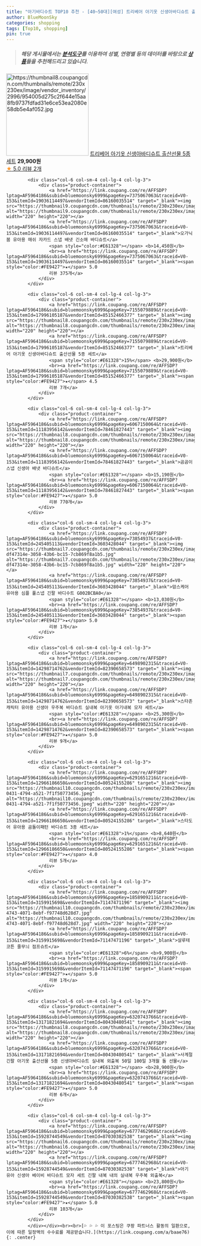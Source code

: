 ```yaml
---
title: "아기바디수트 TOP10 추천 - [40~50대][여성] 트리베어 아기옷 신생아바디슈트 출산선물 5종 세트"
author: BlueMoonSky
categories: shopping
tags: [Top10, shopping]
pin: true
---
```


> ##### 해당 게시물에서는 [**분석도구**](https://itemscout.io/)를 이용하여 **성별**, **연령별** 등의 데이터를 바탕으로 [**상품**](https://link.coupang.com/a/baae76)들을 추천해드리고 있습니다.
<div class="container"><div class="row">
            <div class="col-6 col-sm-4 col-lg-4 col-lg-3">
                <div class="product-container">
                    <a href="https://link.coupang.com/re/AFFSDP?lptag=AF5964186&subid=bluemoonsky6999&pageKey=7155079889&traceid=V0-153&itemId=17996105183&vendorItemId=85152466361" target="_blank"><img src="https://thumbnail8.coupangcdn.com/thumbnails/remote/230x230ex/image/vendor_inventory/2996/954005d275c2f644e15aa8fb9737fdfad31e6ce53ea2080e58db5e4af052.jpg" alt="https://thumbnail8.coupangcdn.com/thumbnails/remote/230x230ex/image/vendor_inventory/2996/954005d275c2f644e15aa8fb9737fdfad31e6ce53ea2080e58db5e4af052.jpg" width="220" height="220"></a>
                    <a href="https://link.coupang.com/re/AFFSDP?lptag=AF5964186&subid=bluemoonsky6999&pageKey=7155079889&traceid=V0-153&itemId=17996105183&vendorItemId=85152466361" target="_blank">트리베어 아기옷 신생아바디슈트 출산선물 5종 세트</a>
                    <span style="color:#E61328"></span> <b>29,900원</b>
                    <br><a href="https://link.coupang.com/re/AFFSDP?lptag=AF5964186&subid=bluemoonsky6999&pageKey=7155079889&traceid=V0-153&itemId=17996105183&vendorItemId=85152466361" target="_blank"><span style="color:#FE9427">★</span> 5.0
                    리뷰 2개</a>
                </div>
            </div>
            
            <div class="col-6 col-sm-4 col-lg-4 col-lg-3">
                <div class="product-container">
                    <a href="https://link.coupang.com/re/AFFSDP?lptag=AF5964186&subid=bluemoonsky6999&pageKey=7375067063&traceid=V0-153&itemId=19036114497&vendorItemId=86160035514" target="_blank"><img src="https://thumbnail9.coupangcdn.com/thumbnails/remote/230x230ex/image/rs_quotation_api/yl2ghvuk/ba14e684dea8416dbb0b845ab67a4741.jpg" alt="https://thumbnail9.coupangcdn.com/thumbnails/remote/230x230ex/image/rs_quotation_api/yl2ghvuk/ba14e684dea8416dbb0b845ab67a4741.jpg" width="220" height="220"></a>
                    <a href="https://link.coupang.com/re/AFFSDP?lptag=AF5964186&subid=bluemoonsky6999&pageKey=7375067063&traceid=V0-153&itemId=19036114497&vendorItemId=86160035514" target="_blank">오가닉붐 유아용 매쉬 자카드 스냅 배냇 긴소매 바디슈트</a>
                    <span style="color:#E61328"></span> <b>14,450원</b>
                    <br><a href="https://link.coupang.com/re/AFFSDP?lptag=AF5964186&subid=bluemoonsky6999&pageKey=7375067063&traceid=V0-153&itemId=19036114497&vendorItemId=86160035514" target="_blank"><span style="color:#FE9427">★</span> 5.0
                    리뷰 375개</a>
                </div>
            </div>
            
            <div class="col-6 col-sm-4 col-lg-4 col-lg-3">
                <div class="product-container">
                    <a href="https://link.coupang.com/re/AFFSDP?lptag=AF5964186&subid=bluemoonsky6999&pageKey=7155079889&traceid=V0-153&itemId=17996105187&vendorItemId=85152466377" target="_blank"><img src="https://thumbnail8.coupangcdn.com/thumbnails/remote/230x230ex/image/vendor_inventory/2996/954005d275c2f644e15aa8fb9737fdfad31e6ce53ea2080e58db5e4af052.jpg" alt="https://thumbnail8.coupangcdn.com/thumbnails/remote/230x230ex/image/vendor_inventory/2996/954005d275c2f644e15aa8fb9737fdfad31e6ce53ea2080e58db5e4af052.jpg" width="220" height="220"></a>
                    <a href="https://link.coupang.com/re/AFFSDP?lptag=AF5964186&subid=bluemoonsky6999&pageKey=7155079889&traceid=V0-153&itemId=17996105187&vendorItemId=85152466377" target="_blank">트리베어 아기옷 신생아바디슈트 출산선물 5종 세트</a>
                    <span style="color:#E61328">15%</span> <b>29,900원</b>
                    <br><a href="https://link.coupang.com/re/AFFSDP?lptag=AF5964186&subid=bluemoonsky6999&pageKey=7155079889&traceid=V0-153&itemId=17996105187&vendorItemId=85152466377" target="_blank"><span style="color:#FE9427">★</span> 4.5
                    리뷰 7개</a>
                </div>
            </div>
            
            <div class="col-6 col-sm-4 col-lg-4 col-lg-3">
                <div class="product-container">
                    <a href="https://link.coupang.com/re/AFFSDP?lptag=AF5964186&subid=bluemoonsky6999&pageKey=6067150064&traceid=V0-153&itemId=11183956142&vendorItemId=78461827443" target="_blank"><img src="https://thumbnail8.coupangcdn.com/thumbnails/remote/230x230ex/image/rs_quotation_api/qcrvzxtq/06784753bb034f718ddd48509e16a0da.jpg" alt="https://thumbnail8.coupangcdn.com/thumbnails/remote/230x230ex/image/rs_quotation_api/qcrvzxtq/06784753bb034f718ddd48509e16a0da.jpg" width="220" height="220"></a>
                    <a href="https://link.coupang.com/re/AFFSDP?lptag=AF5964186&subid=bluemoonsky6999&pageKey=6067150064&traceid=V0-153&itemId=11183956142&vendorItemId=78461827443" target="_blank">곰곰이 스냅 신생아 배냇 바디슈트</a>
                    <span style="color:#E61328"></span> <b>15,190원</b>
                    <br><a href="https://link.coupang.com/re/AFFSDP?lptag=AF5964186&subid=bluemoonsky6999&pageKey=6067150064&traceid=V0-153&itemId=11183956142&vendorItemId=78461827443" target="_blank"><span style="color:#FE9427">★</span> 5.0
                    리뷰 770개</a>
                </div>
            </div>
            
            <div class="col-6 col-sm-4 col-lg-4 col-lg-3">
                <div class="product-container">
                    <a href="https://link.coupang.com/re/AFFSDP?lptag=AF5964186&subid=bluemoonsky6999&pageKey=73854937&traceid=V0-153&itemId=245405113&vendorItemId=3603428044" target="_blank"><img src="https://thumbnail7.coupangcdn.com/thumbnails/remote/230x230ex/image/retail/images/270544825097479-df47314e-3058-43b6-bc15-7cb869f8a1b5.jpg" alt="https://thumbnail7.coupangcdn.com/thumbnails/remote/230x230ex/image/retail/images/270544825097479-df47314e-3058-43b6-bc15-7cb869f8a1b5.jpg" width="220" height="220"></a>
                    <a href="https://link.coupang.com/re/AFFSDP?lptag=AF5964186&subid=bluemoonsky6999&pageKey=73854937&traceid=V0-153&itemId=245405113&vendorItemId=3603428044" target="_blank">맘스케어 유아용 심플 풀스냅 긴팔 바디수트 G002BCBA0</a>
                    <span style="color:#E61328"></span> <b>13,030원</b>
                    <br><a href="https://link.coupang.com/re/AFFSDP?lptag=AF5964186&subid=bluemoonsky6999&pageKey=73854937&traceid=V0-153&itemId=245405113&vendorItemId=3603428044" target="_blank"><span style="color:#FE9427">★</span> 5.0
                    리뷰 1개</a>
                </div>
            </div>
            
            <div class="col-6 col-sm-4 col-lg-4 col-lg-3">
                <div class="product-container">
                    <a href="https://link.coupang.com/re/AFFSDP?lptag=AF5964186&subid=bluemoonsky6999&pageKey=6498902315&traceid=V0-153&itemId=14298714762&vendorItemId=82390658573" target="_blank"><img src="https://thumbnail7.coupangcdn.com/thumbnails/remote/230x230ex/image/vendor_inventory/9bfd/2368a44268cd5631a8cab4220be421f502b360556a990c763bfe06ab2414.JPG" alt="https://thumbnail7.coupangcdn.com/thumbnails/remote/230x230ex/image/vendor_inventory/9bfd/2368a44268cd5631a8cab4220be421f502b360556a990c763bfe06ab2414.JPG" width="220" height="220"></a>
                    <a href="https://link.coupang.com/re/AFFSDP?lptag=AF5964186&subid=bluemoonsky6999&pageKey=6498902315&traceid=V0-153&itemId=14298714762&vendorItemId=82390658573" target="_blank">스타존 캐릭터 유아용 신생아 우주복 바디슈트 실내복 아기옷 아기내복 모자 세트</a>
                    <span style="color:#E61328"></span> <b>25,300원</b>
                    <br><a href="https://link.coupang.com/re/AFFSDP?lptag=AF5964186&subid=bluemoonsky6999&pageKey=6498902315&traceid=V0-153&itemId=14298714762&vendorItemId=82390658573" target="_blank"><span style="color:#FE9427">★</span> 5.0
                    리뷰 9개</a>
                </div>
            </div>
            
            <div class="col-6 col-sm-4 col-lg-4 col-lg-3">
                <div class="product-container">
                    <a href="https://link.coupang.com/re/AFFSDP?lptag=AF5964186&subid=bluemoonsky6999&pageKey=6291651216&traceid=V0-153&itemId=12966186650&vendorItemId=80524155286" target="_blank"><img src="https://thumbnail10.coupangcdn.com/thumbnails/remote/230x230ex/image/retail/images/2022/02/11/16/0/fa167101-0431-4794-a521-7f1f50773456.jpeg" alt="https://thumbnail10.coupangcdn.com/thumbnails/remote/230x230ex/image/retail/images/2022/02/11/16/0/fa167101-0431-4794-a521-7f1f50773456.jpeg" width="220" height="220"></a>
                    <a href="https://link.coupang.com/re/AFFSDP?lptag=AF5964186&subid=bluemoonsky6999&pageKey=6291651216&traceid=V0-153&itemId=12966186650&vendorItemId=80524155286" target="_blank">스타도어 유아용 곰돌이패턴 바디슈트 3종 세트</a>
                    <span style="color:#E61328">1%</span> <b>8,640원</b>
                    <br><a href="https://link.coupang.com/re/AFFSDP?lptag=AF5964186&subid=bluemoonsky6999&pageKey=6291651216&traceid=V0-153&itemId=12966186650&vendorItemId=80524155286" target="_blank"><span style="color:#FE9427">★</span> 4.0
                    리뷰 5개</a>
                </div>
            </div>
            
            <div class="col-6 col-sm-4 col-lg-4 col-lg-3">
                <div class="product-container">
                    <a href="https://link.coupang.com/re/AFFSDP?lptag=AF5964186&subid=bluemoonsky6999&pageKey=1858909211&traceid=V0-153&itemId=3159915698&vendorItemId=71147471196" target="_blank"><img src="https://thumbnail10.coupangcdn.com/thumbnails/remote/230x230ex/image/retail/images/2020/07/22/17/4/e4f88e15-4743-4071-8ebf-f97748d628d7.jpg" alt="https://thumbnail10.coupangcdn.com/thumbnails/remote/230x230ex/image/retail/images/2020/07/22/17/4/e4f88e15-4743-4071-8ebf-f97748d628d7.jpg" width="220" height="220"></a>
                    <a href="https://link.coupang.com/re/AFFSDP?lptag=AF5964186&subid=bluemoonsky6999&pageKey=1858909211&traceid=V0-153&itemId=3159915698&vendorItemId=71147471196" target="_blank">살루테 코튼 줄무늬 점프슈트</a>
                    <span style="color:#E61328">6%</span> <b>9,900원</b>
                    <br><a href="https://link.coupang.com/re/AFFSDP?lptag=AF5964186&subid=bluemoonsky6999&pageKey=1858909211&traceid=V0-153&itemId=3159915698&vendorItemId=71147471196" target="_blank"><span style="color:#FE9427">★</span> 5.0
                    리뷰 1개</a>
                </div>
            </div>
            
            <div class="col-6 col-sm-4 col-lg-4 col-lg-3">
                <div class="product-container">
                    <a href="https://link.coupang.com/re/AFFSDP?lptag=AF5964186&subid=bluemoonsky6999&pageKey=6320743766&traceid=V0-153&itemId=13171821694&vendorItemId=80430480541" target="_blank"><img src="https://thumbnail8.coupangcdn.com/thumbnails/remote/230x230ex/image/vendor_inventory/5495/096ce5a33c85cf60d109df908159a175d7cad0561012cbc8262a2f16d8f4.jpg" alt="https://thumbnail8.coupangcdn.com/thumbnails/remote/230x230ex/image/vendor_inventory/5495/096ce5a33c85cf60d109df908159a175d7cad0561012cbc8262a2f16d8f4.jpg" width="220" height="220"></a>
                    <a href="https://link.coupang.com/re/AFFSDP?lptag=AF5964186&subid=bluemoonsky6999&pageKey=6320743766&traceid=V0-153&itemId=13171821694&vendorItemId=80430480541" target="_blank">사계절 긴팔 아기옷 출산선물 5종 신생아바디슈트 실내복 외출복 50일 100일 3개월 돌 선물</a>
                    <span style="color:#E61328"></span> <b>28,900원</b>
                    <br><a href="https://link.coupang.com/re/AFFSDP?lptag=AF5964186&subid=bluemoonsky6999&pageKey=6320743766&traceid=V0-153&itemId=13171821694&vendorItemId=80430480541" target="_blank"><span style="color:#FE9427">★</span> 5.0
                    리뷰 6개</a>
                </div>
            </div>
            
            <div class="col-6 col-sm-4 col-lg-4 col-lg-3">
                <div class="product-container">
                    <a href="https://link.coupang.com/re/AFFSDP?lptag=AF5964186&subid=bluemoonsky6999&pageKey=6777462968&traceid=V0-153&itemId=15928744549&vendorItemId=87030382538" target="_blank"><img src="https://thumbnail6.coupangcdn.com/thumbnails/remote/230x230ex/image/vendor_inventory/6a4e/8264792c84394452dde35a9e99f374239eb3f5b1bef9eee4a9384c006a49.jpg" alt="https://thumbnail6.coupangcdn.com/thumbnails/remote/230x230ex/image/vendor_inventory/6a4e/8264792c84394452dde35a9e99f374239eb3f5b1bef9eee4a9384c006a49.jpg" width="220" height="220"></a>
                    <a href="https://link.coupang.com/re/AFFSDP?lptag=AF5964186&subid=bluemoonsky6999&pageKey=6777462968&traceid=V0-153&itemId=15928744549&vendorItemId=87030382538" target="_blank">아기 유아 신생아 베이비 바디슈트 모자 세트 긴팔 내복 내의 실내복 우주복 외출복</a>
                    <span style="color:#E61328"></span> <b>23,800원</b>
                    <br><a href="https://link.coupang.com/re/AFFSDP?lptag=AF5964186&subid=bluemoonsky6999&pageKey=6777462968&traceid=V0-153&itemId=15928744549&vendorItemId=87030382538" target="_blank"><span style="color:#FE9427">★</span> 5.0
                    리뷰 103개</a>
                </div>
            </div>
            </div></div><br><br>[💦 💦 💦 이 포스팅은 쿠팡 파트너스 활동의 일환으로, 이에 따른 일정액의 수수료를 제공받습니다.](https://link.coupang.com/a/baae76){: .center}